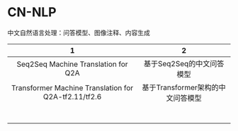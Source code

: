 # CN-NLP
中文自然语言处理：问答模型、图像注释、内容生成

|                          1                           |                 2                 |
| :--------------------------------------------------: | :-------------------------------: |
|         Seq2Seq Machine Translation for Q2A          |     基于Seq2Seq的中文问答模型     |
| Transformer Machine Translation for Q2A-tf2.11/tf2.6 | 基于Transformer架构的中文问答模型 |
|                                                      |                                   |
|                                                      |                                   |
|                                                      |                                   |
|                                                      |                                   |
|                                                      |                                   |
|                                                      |                                   |
|                                                      |                                   |

